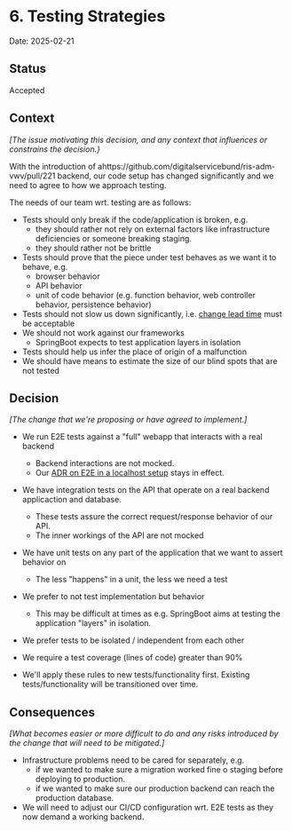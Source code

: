 # 6. Testing Strategies

Date: 2025-02-21

## Status

Accepted

## Context

_[The issue motivating this decision, and any context that influences or constrains the decision.}_

With the introduction of ahttps://github.com/digitalservicebund/ris-adm-vwv/pull/221 backend, our code setup has changed significantly and we need to agree to how we approach testing.

The needs of our team wrt. testing are as follows:

- Tests should only break if the code/application is broken, e.g.
  - they should rather not rely on external factors like infrastructure deficiencies or someone breaking staging.
  - they should rather not be brittle
- Tests should prove that the piece under test behaves as we want it to behave, e.g.
  - browser behavior
  - API behavior
  - unit of code behavior (e.g. function behavior, web controller behavior, persistence behavior)
- Tests should not slow us down significantly, i.e. [change lead time](https://dora.dev/guides/dora-metrics-four-keys/) must be acceptable
- We should not work against our frameworks
  - SpringBoot expects to test application layers in isolation
- Tests should help us infer the place of origin of a malfunction
- We should have means to estimate the size of our blind spots that are not tested

## Decision

_[The change that we're proposing or have agreed to implement.]_

- We run E2E tests against a "full" webapp that interacts with a real backend
  - Backend interactions are not mocked.
  - Our [ADR on E2E in a localhost setup](./0003-localhost-setup-for-e2e-tests.md) stays in effect.
- We have integration tests on the API that operate on a real backend applicaction and database.
  - These tests assure the correct request/response behavior of our API.
  - The inner workings of the API are not mocked
- We have unit tests on any part of the application that we want to assert behavior on
  - The less "happens" in a unit, the less we need a test
- We prefer to not test implementation but behavior
  - This may be difficult at times as e.g. SpringBoot aims at testing the application "layers" in isolation.
- We prefer tests to be isolated / independent from each other
- We require a test coverage (lines of code) greater than 90%

- We'll apply these rules to new tests/functionality first. Existing tests/functionality will be transitioned over time.

## Consequences

_[What becomes easier or more difficult to do and any risks introduced by the change that will need to be mitigated.]_

- Infrastructure problems need to be cared for separately, e.g.
  - if we wanted to make sure a migration worked fine o staging before deploying to production.
  - if we wanted to make sure our production backend can reach the production database.
- We will need to adjust our CI/CD configuration wrt. E2E tests as they now demand a working backend.
